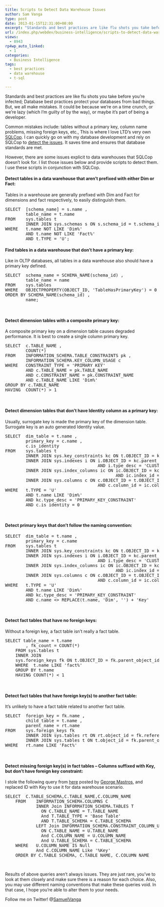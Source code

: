 ```yaml
---
title: Scripts to Detect Data Warehouse Issues
author: Sam Vanga
type: post
date: 2013-01-15T12:31:00+00:00
excerpt: "Standards and best practices are like flu shots you take before you're infected; Database best practices protect your databases from bad things. But, we all make mistakes. It could be because we're on a time crunch, or we're lazy (which I'm guilty of by&hellip;"
url: /index.php/webdev/business-intelligence/scripts-to-detect-data-warehouse/
views:
  - 8943
rp4wp_auto_linked:
  - 1
categories:
  - Business Intelligence
tags:
  - best practices
  - data warehouse
  - t-sql

---
```

Standards and best practices are like flu shots you take before you&#8217;re infected; Database best practices protect your databases from bad things. But, we all make mistakes. It could be because we&#8217;re on a time crunch, or we&#8217;re lazy (which I&#8217;m guilty of by the way), or maybe it&#8217;s part of being a developer.

Common mistakes include: tables without a primary key, column name problems, missing foreign keys, etc., This is where I love LTD&#8217;s very own [SQLCop][1]. I can quickly go on with my database development and rely on SQLCop to [detect the issues][2]. It saves time and ensures that database standards are met.

However, there are some issues explicit to data warehouses that SQLCop doesn&#8217;t look for. I list those issues below and provide scripts to detect them. I use these scripts in conjunction with SQLCop.

#### Detect tables in a data warehouse that aren&#8217;t prefixed with either Dim or Fact:

Tables in a warehouse are generally prefixed with Dim and Fact for dimensions and fact respectively, to easily distinguish them.

<pre>SELECT  [schema_name] = s.name ,
        table_name = t.name
FROM    sys.tables t
        INNER JOIN sys.schemas s ON s.schema_id = t.schema_id
WHERE   t.name NOT LIKE 'Dim%'
        AND t.name NOT LIKE 'Fact%'
        AND t.TYPE = 'U';</pre></p> 

#### Find tables in a data warehouse that don&#8217;t have a primary key:

Like in OLTP databases, all tables in a data warehouse also should have a primary key defined.

<pre>SELECT  schema_name = SCHEMA_NAME(schema_id) ,
        table_name = name
FROM    sys.tables
WHERE   OBJECTPROPERTY(OBJECT_ID, 'TableHasPrimaryKey') = 0
ORDER BY SCHEMA_NAME(schema_id) ,
        name;</pre>

 

#### Detect dimension tables with a composite primary key:

A composite primary key on a dimension table causes degraded performance. It is best to create a single column primary key.

<pre>SELECT  c.TABLE_NAME ,
        COUNT(*)
FROM    INFORMATION_SCHEMA.TABLE_CONSTRAINTS pk ,
        INFORMATION_SCHEMA.KEY_COLUMN_USAGE c
WHERE   CONSTRAINT_TYPE = 'PRIMARY KEY'
        AND c.TABLE_NAME = pk.TABLE_NAME
        AND c.CONSTRAINT_NAME = pk.CONSTRAINT_NAME
        AND c.TABLE_NAME LIKE 'Dim%'
GROUP BY c.TABLE_NAME
HAVING  COUNT(*) &gt; 1</pre>

 

#### Detect dimension tables that don&#8217;t have Identity column as a primary key:

Usually, surrogate key is made the primary key of the dimension table. Surrogate key is an auto generated Identity value.

<pre>SELECT  dim_table = t.name ,
        primary_key = c.name ,
        c.is_identity
FROM    sys.tables t
        INNER JOIN sys.key_constraints kc ON t.OBJECT_ID = kc.parent_object_id
        INNER JOIN sys.indexes i ON i.OBJECT_ID = kc.parent_object_id
                                    AND i.type_desc = 'CLUSTERED'
        INNER JOIN sys.index_columns ic ON ic.OBJECT_ID = kc.parent_object_id
                                           AND ic.index_id = 1
        INNER JOIN sys.columns c ON c.OBJECT_ID = t.OBJECT_ID
                                    AND c.column_id = ic.column_id
WHERE   t.TYPE = 'U'
        AND t.name LIKE 'Dim%'
        AND kc.type_desc = 'PRIMARY_KEY_CONSTRAINT'
        AND c.is_identity = 0</pre>

 

#### Detect primary keys that don&#8217;t follow the naming convention:

<pre>SELECT  dim_table = t.name ,
        primary_key = c.name
FROM    sys.tables t
        INNER JOIN sys.key_constraints kc ON t.OBJECT_ID = kc.parent_object_id
        INNER JOIN sys.indexes i ON i.OBJECT_ID = kc.parent_object_id
                                    AND i.type_desc = 'CLUSTERED'
        INNER JOIN sys.index_columns ic ON ic.OBJECT_ID = kc.parent_object_id
                                           AND ic.index_id = 1
        INNER JOIN sys.columns c ON c.OBJECT_ID = t.OBJECT_ID
                                    AND c.column_id = ic.column_id
WHERE   t.TYPE = 'U'
        AND t.name LIKE 'Dim%'
        AND kc.type_desc = 'PRIMARY_KEY_CONSTRAINT'
        AND c.name &lt;&gt; REPLACE(t.name, 'Dim', '') + 'Key'</pre>

 

#### Detect fact tables that have no foreign keys:

Without a foreign key, a fact table isn&#8217;t really a fact table.

<pre>SELECT table_name = t.name
		, fk_count = COUNT(*)
    FROM sys.tables t
    INNER JOIN
    sys.foreign_keys fk ON t.OBJECT_ID = fk.parent_object_id
    WHERE  t.name LIKE 'fact%'
    GROUP BY t.name
    HAVING COUNT(*) &lt; 1  </pre>

 

#### Detect fact tables that have foreign key(s) to another fact table:

It&#8217;s unlikely to have a fact table related to another fact table.

<pre>SELECT  foreign_key = fk.name ,
        child_table = t.name ,
        parent_name = rt.name
FROM    sys.foreign_keys fk
        INNER JOIN sys.tables rt ON rt.object_id = fk.referenced_object_id
        INNER JOIN sys.tables t ON t.object_id = fk.parent_object_id
WHERE   rt.name LIKE 'Fact%'</pre>

 

#### Detect missing foreign key(s) in fact tables &#8211; Columns suffixed with Key, but don&#8217;t have foreign key constraint:

I stole the following query from [here][3] posted by [George Mastros][4], and replaced ID with Key to use it for data warehouse scenario.

<pre>SELECT  C.TABLE_SCHEMA,C.TABLE_NAME,C.COLUMN_NAME
    FROM    INFORMATION_SCHEMA.COLUMNS C          
            INNER Join INFORMATION_SCHEMA.TABLES T            
              ON C.TABLE_NAME = T.TABLE_NAME    
              And T.TABLE_TYPE = 'Base Table'
              AND T.TABLE_SCHEMA = C.TABLE_SCHEMA        
            LEFT Join INFORMATION_SCHEMA.CONSTRAINT_COLUMN_USAGE U            
              ON C.TABLE_NAME = U.TABLE_NAME            
              And C.COLUMN_NAME = U.COLUMN_NAME
              And U.TABLE_SCHEMA = C.TABLE_SCHEMA
    WHERE   U.COLUMN_NAME IS Null          
            And C.COLUMN_NAME Like '%Key'
    ORDER BY C.TABLE_SCHEMA, C.TABLE_NAME, C.COLUMN_NAME</pre>

 

Results of above queries aren&#8217;t always issues. They are just rare, you&#8217;ve to look at them closely and make sure there is a reason for each choice. Also, you may use different naming conventions that make these queries void. In that case, I hope you&#8217;re able to alter them to your needs.

Follow me on Twitter! @[SamuelVanga][5]

 [1]: http://sqlcop.ltd.local/ "SQLCop"
 [2]: http://sqlcop.ltd.local/detectedissues.php "SQLCop detects these issues"
 [3]: /index.php/DataMgmt/DataDesign/missing-foreign-key-constraints "missing foreign keys sql cop"
 [4]: /index.php/All/?disp=authdir&author=10 "George M"
 [5]: /twitter.com/SamuelVanga "SamuelVanga Twitter"